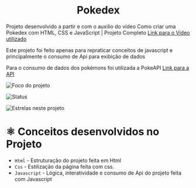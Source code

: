 <h1 align="center"> Pokedex </h1>

Projeto desenvolvido a partir e com o auxilio do vídeo Como criar uma Pokedex com HTML, CSS e JavaScript | Projeto Completo <a href="https://www.youtube.com/watch?v=SjtdH3dWLa8">Link para o Vídeo utilizado</a>

Este projeto foi feito apenas para repraticar conceitos de javascript e principalmente o consumo de Api para exibição de dados

Para o consumo de dados dos pokémons foi utilizada a PokeAPI <a href="https://pokeapi.co/">Link para a API</a>

![Foco do projeto](https://img.shields.io/badge/Projeto%20com%20foco%20para-Lazer-green)

![Status](https://img.shields.io/badge/Status-Finalizado-blue)

![Estrelas neste projeto](https://img.shields.io/github/stars/Paulo-Augusto12/Pokedex?style=social)

# ⚛️ Conceitos desenvolvidos no Projeto

- `Html` - Estruturação do projeto feita em Html
- `Css` - Estilização da página feita com css.
- `Javascript` - Lógica, interatividade e consumo de Api do projeto feita com Javascript
